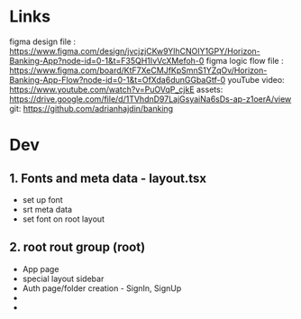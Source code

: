 # Links
 figma design file : https://www.figma.com/design/jvcjzjCKw9YlhCNOIY1GPY/Horizon-Banking-App?node-id=0-1&t=F35QH1IvVcXMefoh-0
 figma logic flow file : https://www.figma.com/board/KtF7XeCMJfKpSmnS1YZqOv/Horizon-Banking-App-Flow?node-id=0-1&t=OfXda6dunGGbaGtf-0
 youTube video: https://www.youtube.com/watch?v=PuOVqP_cjkE
 assets: https://drive.google.com/file/d/1TVhdnD97LajGsyaiNa6sDs-ap-z1oerA/view
 git: https://github.com/adrianhajdin/banking
 

# Dev

## 1. Fonts and meta data - layout.tsx
- set up font 
- srt meta data
- set font on root layout

## 2. root rout group (root)
- App page
- special layout sidebar
- Auth page/folder creation - SignIn, SignUp
- 
- 